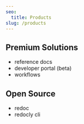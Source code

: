```yaml
---
seo:
  title: Products
slug: /products
---
```


## Premium Solutions
* reference docs
* developer portal (beta)
* workflows


## Open Source
* redoc
* redocly cli


